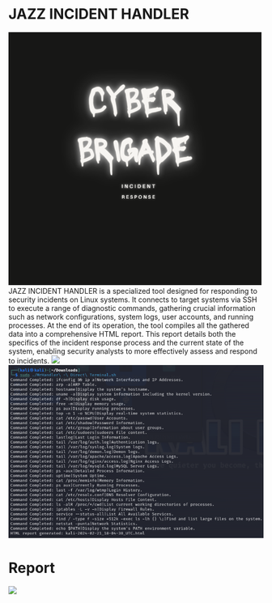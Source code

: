 
# JAZZ INCIDENT HANDLER
<img src="https://github.com/Yassinjass/Cyber-Brigade/blob/main/CYBER%20BRIGADE%20(1).png">
JAZZ INCIDENT HANDLER is a specialized tool designed for responding to security incidents on Linux systems.
It connects to target systems via SSH to execute a range of diagnostic commands, gathering crucial information such as network configurations, system logs, user accounts, and running processes.
At the end of its operation, the tool compiles all the gathered data into a comprehensive HTML report. 
This report details both the specifics of the incident response process and the current state of the system, enabling security analysts to more effectively assess and respond to incidents.

<img src="https://github.com/emrekybs/MrHandler/blob/main/1.png">
<img src="https://github.com/7h3pr1es7/MrHandler/blob/main/3.png">

# Report 
<img src="https://github.com/emrekybs/MrHandler/blob/main/2.png">
